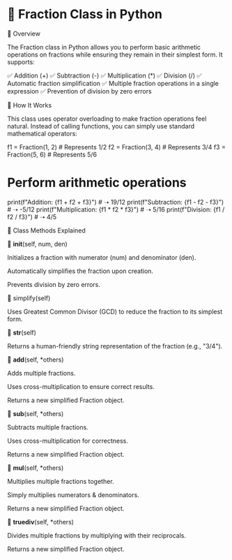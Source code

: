 # 🧮 Fraction Class in Python

📌 Overview

The Fraction class in Python allows you to perform basic arithmetic operations on fractions while ensuring they remain in their simplest form. It supports:

✅ Addition (+)
✅ Subtraction (-)
✅ Multiplication (*)
✅ Division (/)
✅ Automatic fraction simplification
✅ Multiple fraction operations in a single expression
✅ Prevention of division by zero errors

🚀 How It Works

This class uses operator overloading to make fraction operations feel natural. Instead of calling functions, you can simply use standard mathematical operators:

f1 = Fraction(1, 2)  # Represents 1/2
f2 = Fraction(3, 4)  # Represents 3/4
f3 = Fraction(5, 6)  # Represents 5/6

# Perform arithmetic operations
print(f"Addition: {f1 + f2 + f3}")     # ➝ 19/12
print(f"Subtraction: {f1 - f2 - f3}")  # ➝ -5/12
print(f"Multiplication: {f1 * f2 * f3}")  # ➝ 5/16
print(f"Division: {f1 / f2 / f3}")  # ➝ 4/5

📜 Class Methods Explained

🔹 __init__(self, num, den)

Initializes a fraction with numerator (num) and denominator (den).

Automatically simplifies the fraction upon creation.

Prevents division by zero errors.

🔹 simplify(self)

Uses Greatest Common Divisor (GCD) to reduce the fraction to its simplest form.

🔹 __str__(self)

Returns a human-friendly string representation of the fraction (e.g., "3/4").

🔹 __add__(self, *others)

Adds multiple fractions.

Uses cross-multiplication to ensure correct results.

Returns a new simplified Fraction object.

🔹 __sub__(self, *others)

Subtracts multiple fractions.

Uses cross-multiplication for correctness.

Returns a new simplified Fraction object.

🔹 __mul__(self, *others)

Multiplies multiple fractions together.

Simply multiplies numerators & denominators.

Returns a new simplified Fraction object.

🔹 __truediv__(self, *others)

Divides multiple fractions by multiplying with their reciprocals.

Returns a new simplified Fraction object.


